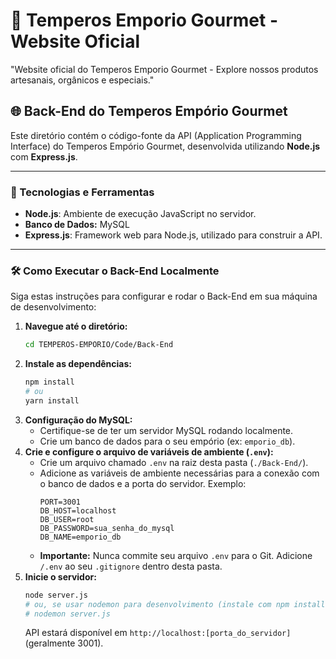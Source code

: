 # 🌿 Temperos Emporio Gourmet - Website Oficial
"Website oficial do Temperos Emporio Gourmet - Explore nossos produtos artesanais, orgânicos e especiais."

## 🌐 Back-End do Temperos Empório Gourmet

Este diretório contém o código-fonte da API (Application Programming Interface) do Temperos Empório Gourmet, desenvolvida utilizando **Node.js** com **Express.js**.

---

### 🚀 Tecnologias e Ferramentas

* **Node.js**: Ambiente de execução JavaScript no servidor.
* **Banco de Dados:** MySQL
* **Express.js**: Framework web para Node.js, utilizado para construir a API.

---

### 🛠️ Como Executar o Back-End Localmente

Siga estas instruções para configurar e rodar o Back-End em sua máquina de desenvolvimento:

1.  **Navegue até o diretório:**
    ```bash
    cd TEMPEROS-EMPORIO/Code/Back-End
    ```
2.  **Instale as dependências:**
    ```bash
    npm install
    # ou
    yarn install
    ```
3.  **Configuração do MySQL:**
    * Certifique-se de ter um servidor MySQL rodando localmente.
    * Crie um banco de dados para o seu empório (ex: `emporio_db`).
4.  **Crie e configure o arquivo de variáveis de ambiente (`.env`):**
    * Crie um arquivo chamado `.env` na raiz desta pasta (`./Back-End/`).
    * Adicione as variáveis de ambiente necessárias para a conexão com o banco de dados e a porta do servidor. Exemplo:
        ```env
        PORT=3001
        DB_HOST=localhost
        DB_USER=root
        DB_PASSWORD=sua_senha_do_mysql
        DB_NAME=emporio_db
        ```
    * **Importante:** Nunca commite seu arquivo `.env` para o Git. Adicione `/.env` ao seu `.gitignore` dentro desta pasta.
5.  **Inicie o servidor:**
    ```bash
    node server.js
    # ou, se usar nodemon para desenvolvimento (instale com npm install -g nodemon):
    # nodemon server.js
    ```
    API estará disponível em `http://localhost:[porta_do_servidor]` (geralmente 3001).

